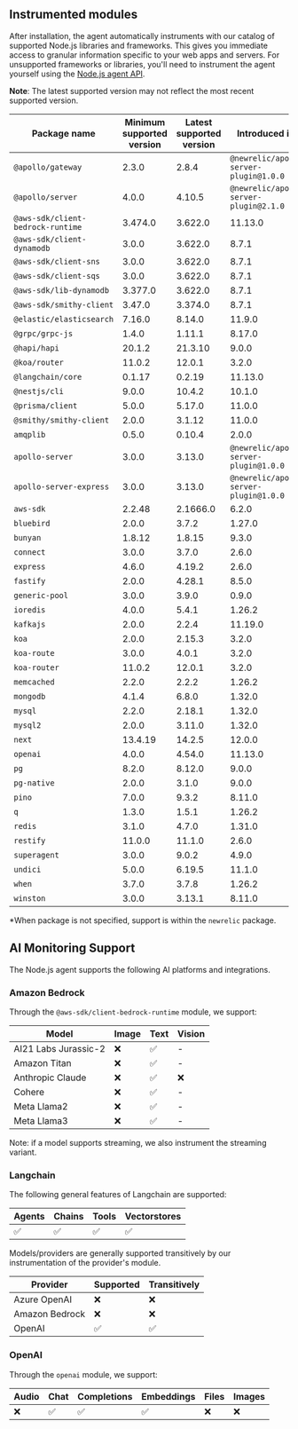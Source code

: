 ## Instrumented modules

After installation, the agent automatically instruments with our catalog of
supported Node.js libraries and frameworks. This gives you immediate access to
granular information specific to your web apps and servers.  For unsupported
frameworks or libraries, you'll need to instrument the agent yourself using the
[Node.js agent API](https://newrelic.github.io/node-newrelic/API.html).

**Note**: The latest supported version may not reflect the most recent supported
version.

| Package name | Minimum supported version | Latest supported version | Introduced in* |
| --- | --- | --- | --- |
| `@apollo/gateway` | 2.3.0 | 2.8.4 | `@newrelic/apollo-server-plugin@1.0.0` |
| `@apollo/server` | 4.0.0 | 4.10.5 | `@newrelic/apollo-server-plugin@2.1.0` |
| `@aws-sdk/client-bedrock-runtime` | 3.474.0 | 3.622.0 | 11.13.0 |
| `@aws-sdk/client-dynamodb` | 3.0.0 | 3.622.0 | 8.7.1 |
| `@aws-sdk/client-sns` | 3.0.0 | 3.622.0 | 8.7.1 |
| `@aws-sdk/client-sqs` | 3.0.0 | 3.622.0 | 8.7.1 |
| `@aws-sdk/lib-dynamodb` | 3.377.0 | 3.622.0 | 8.7.1 |
| `@aws-sdk/smithy-client` | 3.47.0 | 3.374.0 | 8.7.1 |
| `@elastic/elasticsearch` | 7.16.0 | 8.14.0 | 11.9.0 |
| `@grpc/grpc-js` | 1.4.0 | 1.11.1 | 8.17.0 |
| `@hapi/hapi` | 20.1.2 | 21.3.10 | 9.0.0 |
| `@koa/router` | 11.0.2 | 12.0.1 | 3.2.0 |
| `@langchain/core` | 0.1.17 | 0.2.19 | 11.13.0 |
| `@nestjs/cli` | 9.0.0 | 10.4.2 | 10.1.0 |
| `@prisma/client` | 5.0.0 | 5.17.0 | 11.0.0 |
| `@smithy/smithy-client` | 2.0.0 | 3.1.12 | 11.0.0 |
| `amqplib` | 0.5.0 | 0.10.4 | 2.0.0 |
| `apollo-server` | 3.0.0 | 3.13.0 | `@newrelic/apollo-server-plugin@1.0.0` |
| `apollo-server-express` | 3.0.0 | 3.13.0 | `@newrelic/apollo-server-plugin@1.0.0` |
| `aws-sdk` | 2.2.48 | 2.1666.0 | 6.2.0 |
| `bluebird` | 2.0.0 | 3.7.2 | 1.27.0 |
| `bunyan` | 1.8.12 | 1.8.15 | 9.3.0 |
| `connect` | 3.0.0 | 3.7.0 | 2.6.0 |
| `express` | 4.6.0 | 4.19.2 | 2.6.0 |
| `fastify` | 2.0.0 | 4.28.1 | 8.5.0 |
| `generic-pool` | 3.0.0 | 3.9.0 | 0.9.0 |
| `ioredis` | 4.0.0 | 5.4.1 | 1.26.2 |
| `kafkajs` | 2.0.0 | 2.2.4 | 11.19.0 |
| `koa` | 2.0.0 | 2.15.3 | 3.2.0 |
| `koa-route` | 3.0.0 | 4.0.1 | 3.2.0 |
| `koa-router` | 11.0.2 | 12.0.1 | 3.2.0 |
| `memcached` | 2.2.0 | 2.2.2 | 1.26.2 |
| `mongodb` | 4.1.4 | 6.8.0 | 1.32.0 |
| `mysql` | 2.2.0 | 2.18.1 | 1.32.0 |
| `mysql2` | 2.0.0 | 3.11.0 | 1.32.0 |
| `next` | 13.4.19 | 14.2.5 | 12.0.0 |
| `openai` | 4.0.0 | 4.54.0 | 11.13.0 |
| `pg` | 8.2.0 | 8.12.0 | 9.0.0 |
| `pg-native` | 2.0.0 | 3.1.0 | 9.0.0 |
| `pino` | 7.0.0 | 9.3.2 | 8.11.0 |
| `q` | 1.3.0 | 1.5.1 | 1.26.2 |
| `redis` | 3.1.0 | 4.7.0 | 1.31.0 |
| `restify` | 11.0.0 | 11.1.0 | 2.6.0 |
| `superagent` | 3.0.0 | 9.0.2 | 4.9.0 |
| `undici` | 5.0.0 | 6.19.5 | 11.1.0 |
| `when` | 3.7.0 | 3.7.8 | 1.26.2 |
| `winston` | 3.0.0 | 3.13.1 | 8.11.0 |

*When package is not specified, support is within the `newrelic` package.

## AI Monitoring Support

The Node.js agent supports the following AI platforms and integrations.

### Amazon Bedrock

Through the `@aws-sdk/client-bedrock-runtime` module, we support:

| Model | Image | Text | Vision |
| --- | --- | --- | --- |
| AI21 Labs Jurassic-2 | ❌ | ✅ | - |
| Amazon Titan | ❌ | ✅ | - |
| Anthropic Claude | ❌ | ✅ | ❌ |
| Cohere | ❌ | ✅ | - |
| Meta Llama2 | ❌ | ✅ | - |
| Meta Llama3 | ❌ | ✅ | - |

Note: if a model supports streaming, we also instrument the streaming variant.


### Langchain

The following general features of Langchain are supported:

| Agents | Chains | Tools | Vectorstores |
| --- | --- | --- | --- |
| ✅ | ✅ | ✅ | ✅ |

Models/providers are generally supported transitively by our instrumentation of the provider's module.

| Provider | Supported | Transitively |
| --- | --- | --- |
| Azure OpenAI | ❌ | ❌ |
| Amazon Bedrock | ❌ | ❌ |
| OpenAI | ✅ | ✅ |


### OpenAI

Through the `openai` module, we support:

| Audio | Chat | Completions | Embeddings | Files | Images |
| --- | --- | --- | --- | --- | --- |
| ❌ | ✅ | ✅ | ✅ | ❌ | ❌ |

